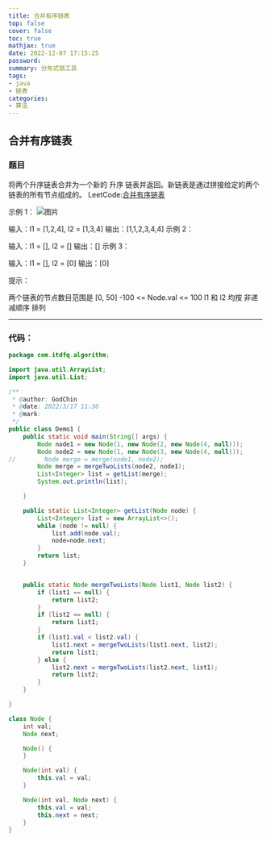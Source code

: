 ```yaml
---
title: 合并有序链表
top: false
cover: false
toc: true
mathjax: true
date: 2022-12-07 17:15:25
password:
summary: 分布式锁工具
tags:
- java
- 链表
categories:
- 算法
---
```


## 合并有序链表
### 题目
将两个升序链表合并为一个新的 升序 链表并返回。新链表是通过拼接给定的两个链表的所有节点组成的。
LeetCode:[合并有序链表](https://leetcode-cn.com/problems/merge-two-sorted-lists/)


示例 1：
![图片](https://img-blog.csdnimg.cn/87bbf84f2f984f9a9876191ed0827898.png?x-oss-process=image/watermark,type_d3F5LXplbmhlaQ,shadow_50,text_Q1NETiBASVRkZnE=,size_20,color_FFFFFF,t_70,g_se,x_16)



输入：l1 = [1,2,4], l2 = [1,3,4]
输出：[1,1,2,3,4,4]
示例 2：

输入：l1 = [], l2 = []
输出：[]
示例 3：

输入：l1 = [], l2 = [0]
输出：[0]


提示：

两个链表的节点数目范围是 [0, 50]
-100 <= Node.val <= 100
l1 和 l2 均按 非递减顺序 排列

---
### 代码：

```java
package com.itdfq.algorithm;

import java.util.ArrayList;
import java.util.List;

/**
 * @author: GodChin
 * @date: 2022/3/17 11:36
 * @mark:
 */
public class Demo1 {
    public static void main(String[] args) {
        Node node1 = new Node(1, new Node(2, new Node(4, null)));
        Node node2 = new Node(1, new Node(3, new Node(4, null)));
//        Node merge = merge(node1, node2);
        Node merge = mergeTwoLists(node2, node1);
        List<Integer> list = getList(merge);
        System.out.println(list);

    }

    public static List<Integer> getList(Node node) {
        List<Integer> list = new ArrayList<>();
        while (node != null) {
            list.add(node.val);
            node=node.next;
        }
        return list;
    }


    public static Node mergeTwoLists(Node list1, Node list2) {
        if (list1 == null) {
            return list2;
        }
        if (list2 == null) {
            return list1;
        }
        if (list1.val < list2.val) {
            list1.next = mergeTwoLists(list1.next, list2);
            return list1;
        } else {
            list2.next = mergeTwoLists(list2.next, list1);
            return list2;
        }
    }

}

class Node {
    int val;
    Node next;

    Node() {
    }

    Node(int val) {
        this.val = val;
    }

    Node(int val, Node next) {
        this.val = val;
        this.next = next;
    }
}


```
